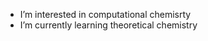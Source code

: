 -  I’m interested in computational chemisrty
-  I’m currently learning theoretical chemistry


<!---
RedStar-Iron/RedStar-Iron is a ✨ special ✨ repository because its `README.md` (this file) appears on your GitHub profile.
You can click the Preview link to take a look at your changes.
--->
